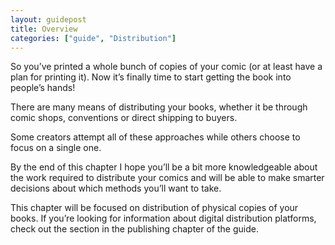 ```yaml
---
layout: guidepost
title: Overview
categories: ["guide", "Distribution"]
---
```


So you’ve printed a whole bunch of copies of your comic (or at least have a plan for printing it). Now it’s finally time to start getting the book into people’s hands!

There are many means of distributing your books, whether it be through comic shops, conventions or direct shipping to buyers.

Some creators attempt all of these approaches while others choose to focus on a single one.

By the end of this chapter I hope you’ll be a bit more knowledgeable about the work required to distribute your comics and will be able to make smarter decisions about which methods you’ll want to take.

This chapter will be focused on distribution of physical copies of your books. If you’re looking for information about digital distribution platforms, check out the section in the publishing chapter of the guide.